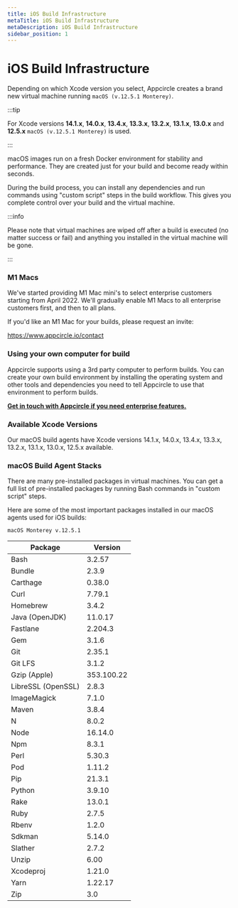 ```yaml
---
title: iOS Build Infrastructure
metaTitle: iOS Build Infrastructure
metaDescription: iOS Build Infrastructure
sidebar_position: 1
---
```

# iOS Build Infrastructure

Depending on which Xcode version you select, Appcircle creates a brand new virtual machine running `macOS (v.12.5.1 Monterey)`.

:::tip

For Xcode versions **14.1.x**, **14.0.x**, **13.4.x**, **13.3.x**, **13.2.x**, **13.1.x**, **13.0.x** and **12.5.x** `macOS (v.12.5.1 Monterey)` is used.

:::

macOS images run on a fresh Docker environment for stability and performance. They are created just for your build and become ready within seconds.

During the build process, you can install any dependencies and run commands using "custom script" steps in the build workflow. This gives you complete control over your build and the virtual machine.

:::info

Please note that virtual machines are wiped off after a build is executed (no matter success or fail) and anything you installed in the virtual machine will be gone.

:::

### M1 Macs

We've started providing M1 Mac mini's to select enterprise customers starting from April 2022. We'll gradually enable M1 Macs to all enterprise customers first, and then to all plans.

If you'd like an M1 Mac for your builds, please request an invite:

https://www.appcircle.io/contact

### Using your own computer for build

Appcircle supports using a 3rd party computer to perform builds. You can create your own build environment by installing the operating system and other tools and dependencies you need to tell Appcircle to use that environment to perform builds.

[**Get in touch with Appcircle if you need enterprise features.**](https://appcircle.io/support)

### Available Xcode Versions

Our macOS build agents have Xcode versions 14.1.x, 14.0.x, 13.4.x, 13.3.x, 13.2.x, 13.1.x, 13.0.x, 12.5.x available.

### macOS Build Agent Stacks

There are many pre-installed packages in virtual machines. You can get a full list of pre-installed packages by running Bash commands in "custom script" steps.

Here are some of the most important packages installed in our macOS agents used for iOS builds:

`macOS Monterey v.12.5.1`

| Package            | Version    |
| ------------------ | ---------- |
| Bash               | 3.2.57     |
| Bundle             | 2.3.9      |
| Carthage           | 0.38.0     |
| Curl               | 7.79.1     |
| Homebrew           | 3.4.2      |
| Java (OpenJDK)     | 11.0.17    |
| Fastlane           | 2.204.3    |
| Gem                | 3.1.6      |
| Git                | 2.35.1     |
| Git LFS            | 3.1.2      |
| Gzip (Apple)       | 353.100.22 |
| LibreSSL (OpenSSL) | 2.8.3      |
| ImageMagick        | 7.1.0      |
| Maven              | 3.8.4      |
| N                  | 8.0.2      |
| Node               | 16.14.0    |
| Npm                | 8.3.1      |
| Perl               | 5.30.3     |
| Pod                | 1.11.2     |
| Pip                | 21.3.1     |
| Python             | 3.9.10     |
| Rake               | 13.0.1     |
| Ruby               | 2.7.5      |
| Rbenv              | 1.2.0      |
| Sdkman             | 5.14.0     |
| Slather            | 2.7.2      |
| Unzip              | 6.00       |
| Xcodeproj          | 1.21.0     |
| Yarn               | 1.22.17    |
| Zip                | 3.0        |
